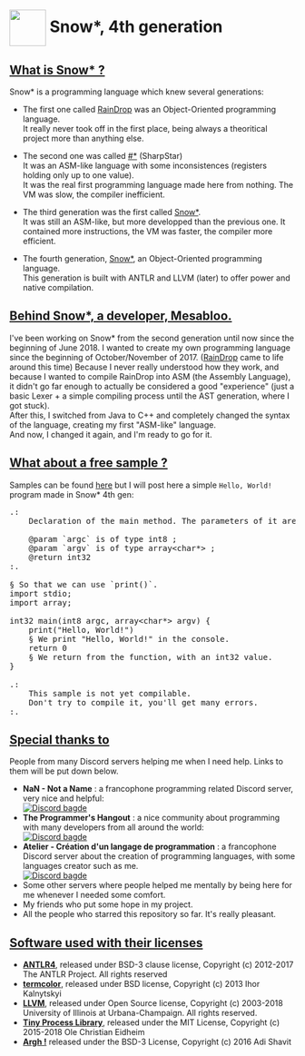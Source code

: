 # <img src="https://mesabloo.github.io/snowstar-lang/icons/snowstar_64x64.png" type="image/png" height="64" widht="64" style="vertical-align:middle"/> <b>Snow*, 4th generation</b>

## <u>What is Snow* ?</u>

Snow* is a programming language which knew several generations:

- The first one called [RainDrop](https://mesabloo.github.io/snowstar-lang/about.html#raindrop) was an Object-Oriented programming language.<br>
It really never took off in the first place, being always a theoritical project more than anything else.

- The second one was called [#*](https://mesabloo.github.io/snowstar-lang/about.html#sharpstar) (SharpStar)<br>
It was an ASM-like language with some inconsistences (registers holding only up to one value).<br>
It was the real first programming language made here from nothing. The VM was slow, the compiler inefficient.

- The third generation was the first called [Snow*](https://mesabloo.github.io/snowstar-lang/about.html#snowstar1).<br>
It was still an ASM-like, but more developped than the previous one. It contained more instructions, the VM was faster, the compiler more efficient.

- The fourth generation, [Snow*](https://mesabloo.github.io/snowstar-lang/about.html#snowstar2), an Object-Oriented programming language.<br>
This generation is built with ANTLR and LLVM (later) to offer power and native compilation.

## <u>Behind Snow*, a developer, Mesabloo.</u>

I've been working on Snow* from the second generation until now since the beginning of June 2018. I wanted to create my own programming language since the beginning of October/November of 2017. ([RainDrop](https://mesabloo.github.io/snowstar-lang/about.html#raindrop) came to life around this time) Because I never really understood how they work, and because I wanted to compile RainDrop into ASM (the Assembly Language), it didn't go far enough to actually be considered a good "experience" (just a basic Lexer + a simple compiling process until the AST generation, where I got stuck).<br>
After this, I switched from Java to C++ and completely changed the syntax of the language, creating my first "ASM-like" language.<br>
And now, I changed it again, and I'm ready to go for it.

## <u>What about a free sample ?</u>

Samples can be found [here](https://mesabloo.github.io/snowstar-lang/about.html#sample-snowstar2) but I will post here a simple `Hello, World!` program made in Snow* 4th gen:

<pre>
.:
    Declaration of the main method. The parameters of it are unrequired, you may write it without.

    @param `argc` is of type int8 ;
    @param `argv` is of type array&lt;char*&gt; ;
    @return int32
:.

§ So that we can use `print()`.
import stdio;
import array;

int32 main(int8 argc, array&lt;char*&gt; argv) {
    print("Hello, World!")
    § We print "Hello, World!" in the console.
    return 0
    § We return from the function, with an int32 value.
}

.:
    This sample is not yet compilable.
    Don't try to compile it, you'll get many errors.
:.
</pre>

## <u>Special thanks to</u>
People from many Discord servers helping me when I need help. Links to them will be put down below.
- __NaN - Not a Name__ : a francophone programming related Discord server, very nice and helpful:<br>
[![Discord bagde](https://img.shields.io/badge/Discord-Join%20us!-blue.svg)](https://discord.gg/zcWp9sC)
- __The Programmer's Hangout__ : a nice community about programming with many developers from all around the world:<br> [![Discord bagde](https://img.shields.io/badge/Discord-Join%20us!-blue.svg)](https://discord.gg/programming)
- __Atelier - Création d'un langage de programmation__ : a francophone Discord server about the creation of programming languages, with some languages creator such as me.<br> [![Discord bagde](https://img.shields.io/badge/Discord-Join%20us!-blue.svg)](https://discord.gg/8VhspcJ)
- Some other servers where people helped me mentally by being here for me whenever I needed some comfort.
- My friends who put some hope in my project.
- All the people who starred this repository so far. It's really pleasant.

## <u>Software used with their licenses</u>
- [__ANTLR4__](https://github.com/antlr/antlr4), released under BSD-3 clause license, Copyright (c) 2012-2017 The ANTLR Project. All rights reserved
- [__termcolor__](https://github.com/ikalnytskyi/termcolor), released under BSD license, Copyright (c) 2013 Ihor Kalnytskyi
- [__LLVM__](https://github.com/llvm-mirror/llvm), released under Open Source license, Copyright (c) 2003-2018 University of Illinois at Urbana-Champaign.
All rights reserved.
- [__Tiny Process Library__](https://gitlab.com/eidheim/tiny-process-library), released under the MIT License, Copyright (c) 2015-2018 Ole Christian Eidheim
- [__Argh !__](https://github.com/adishavit/argh) released under the BSD-3 License, Copyright (c) 2016 Adi Shavit